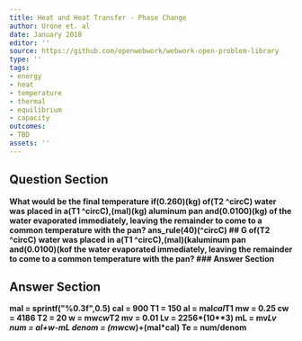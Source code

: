 ```yaml
---
title: Heat and Heat Transfer - Phase Change
author: Urone et. al
date: January 2018
editor: ''
source: https://github.com/openwebwork/webwork-open-problem-library
type: ''
tags:
- energy
- heat
- temperature
- thermal
- equilibrium
- capacity
outcomes:
- TBD
assets: ''
---
```


## Question Section 

<b>
What would be the final temperature if(0.260)(kg) of(T2 ^circC) water was placed in a(T1 ^circC),(mal)(kg) aluminum pan and(0.0100)(kg) of the water evaporated immediately, leaving the remainder to come to a common temperature with the pan?
ans_rule(40)(^circC)
## G
of(T2 ^circC) water was placed in a(T1 ^circC),(mal)(kaluminum pan and(0.0100)(kof the water evaporated immediately, leaving the remainder to come to a common temperature with the pan?
### Answer Section


## Answer Section

mal = sprintf("%0.3f",0.5)
cal = 900
T1 = 150
al = mal*cal*T1
mw = 0.25
cw = 4186
T2 = 20
w = mw*cw*T2
mv = 0.01
Lv = 2256*(10**3)
mL = mv*Lv
num = al+w-mL
denom = (mw*cw)+(mal*cal)
Te = num/denom